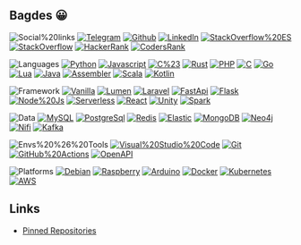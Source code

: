 ## Bagdes 😀

![Social%20links](https://img.shields.io/static/v1?message=Social%20links&color=24292E&label=)
[![Telegram](https://img.shields.io/static/v1?message=@uselessscat&color=2CA5E0&label=Telegram&labelColor=24292E&logo=telegram)](https://www.t.me/uselessscat)
[![Github](https://img.shields.io/static/v1?message=uselessscat&color=181717&label=Github&labelColor=24292E&logo=github)](https://github.com/uselessscat)
[![LinkedIn](https://img.shields.io/static/v1?message=ariecb&color=0077B5&label=LinkedIn&labelColor=24292E&logo=linkedin&logoColor=0077B5)](https://www.linkedin.com/in/ariecb/)
[![StackOverflow%20ES](https://img.shields.io/static/v1?message=uselessscat&color=FE7A16&label=StackOverflow%20ES&labelColor=24292E&logo=stackoverflow&logoColor=FE7A16)](https://es.stackoverflow.com/users/4617/uselessscat)
[![StackOverflow](https://img.shields.io/static/v1?message=uselessscat&color=FE7A16&label=StackOverflow&labelColor=24292E&logo=stackoverflow&logoColor=FE7A16)](https://stackoverflow.com/users/6658955/uselessscat)
[![HackerRank](https://img.shields.io/static/v1?message=UselesssCat&color=2EC866&label=HackerRank&labelColor=24292E&logo=hackerrank&logoColor=2EC866)](https://www.hackerrank.com/UselesssCat)
[![CodersRank](https://img.shields.io/static/v1?message=uselessscat&color=67A4AC&label=CodersRank&labelColor=24292E&logo=codersrank&logoColor=67A4AC)](https://profile.codersrank.io/user/uselessscat/)

![Languages](https://img.shields.io/static/v1?message=Languages&color=24292E&label=)
[![Python](https://img.shields.io/static/v1?message=5%20Repos&color=3776AB&label=Python&labelColor=24292E&logo=python&logoColor=3776AB)](https://github.com/search?q&#x3D;user:uselessscat%20topic:python)
[![Javascript](https://img.shields.io/static/v1?message=4%20Repos&color=F7DF1E&label=Javascript&labelColor=24292E&logo=javascript&logoColor=F7DF1E)](https://github.com/search?q&#x3D;user:uselessscat%20topic:javascript)
[![C%23](https://img.shields.io/static/v1?message=3%20Repos&color=239120&label=C%23&labelColor=24292E&logo=c-sharp&logoColor=FFF)](https://github.com/search?q&#x3D;user:uselessscat%20topic:csharp)
[![Rust](https://img.shields.io/static/v1?message=1%20Repos&color=111&label=Rust&labelColor=24292E&logo=rust&logoColor=FFF)](https://github.com/search?q&#x3D;user:uselessscat%20topic:rust)
[![PHP](https://img.shields.io/static/v1?message=2%20Repos&color=777BB4&label=PHP&labelColor=24292E&logo=php&logoColor=777BB4)](https://github.com/search?q&#x3D;user:uselessscat%20topic:php)
[![C](https://img.shields.io/static/v1?message=1%20Repos&color=A8B9CC&label=C&labelColor=24292E&logo=c&logoColor=A8B9CC)](https://github.com/search?q&#x3D;user:uselessscat%20topic:c)
[![Go](https://img.shields.io/static/v1?message=1%20Repos&color=00ADD8&label=Go&labelColor=24292E&logo=go&logoColor=00ADD8)](https://github.com/search?q&#x3D;user:uselessscat%20topic:go)
[![Lua](https://img.shields.io/static/v1?message=1%20Repos&color=2C2D72&label=Lua&labelColor=24292E&logo=lua&logoColor=FFF)](https://github.com/search?q&#x3D;user:uselessscat%20topic:lua)
[![Java](https://img.shields.io/static/v1?message=1%20Repos&color=007396&label=Java&labelColor=24292E&logo=java&logoColor=FFF)](https://github.com/search?q&#x3D;user:uselessscat%20topic:java)
[![Assembler](https://img.shields.io/static/v1?message=1%20Repos&color=777&label=Assembler&labelColor=24292E&logoColor=777)](https://github.com/search?q&#x3D;user:uselessscat%20topic:assembler)
[![Scala](https://img.shields.io/static/v1?message=2%20Repos&color=DC322F&label=Scala&labelColor=24292E&logo=scala&logoColor=DC322F)](https://github.com/search?q&#x3D;user:uselessscat%20topic:scala)
[![Kotlin](https://img.shields.io/static/v1?message=1%20Repos&color=0095D5&label=Kotlin&labelColor=24292E&logo=kotlin)](https://github.com/search?q&#x3D;user:uselessscat%20topic:kotlin)

![Framework](https://img.shields.io/static/v1?message=Framework&color=24292E&label=)
[![Vanilla](https://img.shields.io/static/v1?message=7%20Repos&color=green&label=Vanilla&labelColor=24292E)](https://github.com/search?q&#x3D;user:uselessscat%20topic:vanilla)
[![Lumen](https://img.shields.io/static/v1?message=1%20Repos&color=E74430&label=Lumen&labelColor=24292E&logo=lumen)](https://github.com/search?q&#x3D;user:uselessscat%20topic:lumen)
[![Laravel](https://img.shields.io/static/v1?message=1%20Repos&color=FF2D20&label=Laravel&labelColor=24292E&logo=laravel)](https://github.com/search?q&#x3D;user:uselessscat%20topic:laravel)
[![FastApi](https://img.shields.io/static/v1?message=1%20Repos&color=009688&label=FastApi&labelColor=24292E&logo=fastapi)](https://github.com/search?q&#x3D;user:uselessscat%20topic:fastapi)
[![Flask](https://img.shields.io/static/v1?message=1%20Repos&color=111&label=Flask&labelColor=24292E&logo=flask)](https://github.com/search?q&#x3D;user:uselessscat%20topic:flask)
[![Node%20Js](https://img.shields.io/static/v1?message=4%20Repos&color=339933&label=Node%20Js&labelColor=24292E&logo=node.js)](https://github.com/search?q&#x3D;user:uselessscat%20topic:nodejs)
[![Serverless](https://img.shields.io/static/v1?message=1%20Repos&color=FD5750&label=Serverless&labelColor=24292E&logo=serverless)](https://github.com/search?q&#x3D;user:uselessscat%20topic:serverless)
[![React](https://img.shields.io/static/v1?message=1%20Repos&color=61DAFB&label=React&labelColor=24292E&logo=react)](https://github.com/search?q&#x3D;user:uselessscat%20topic:react)
[![Unity](https://img.shields.io/static/v1?message=3%20Repos&color=111&label=Unity&labelColor=24292E&logo=unity)](https://github.com/search?q&#x3D;user:uselessscat%20topic:unity)
[![Spark](https://img.shields.io/static/v1?message=1%20Repos&color=DB5925&label=Spark&labelColor=24292E)](https://github.com/search?q&#x3D;user:uselessscat%20topic:spark)

![Data](https://img.shields.io/static/v1?message=Data&color=24292E&label=)
[![MySQL](https://img.shields.io/static/v1?message=1%20Repos&color=4479A1&label=MySQL&labelColor=24292E&logo=mysql)](https://github.com/search?q&#x3D;user:uselessscat%20topic:mysql)
[![PostgreSql](https://img.shields.io/static/v1?message=2%20Repos&color=336791&label=PostgreSql&labelColor=24292E&logo=postgresql&logoColor=336791)](https://github.com/search?q&#x3D;user:uselessscat%20topic:postgresql)
[![Redis](https://img.shields.io/static/v1?message=1%20Repos&color=DC382D&label=Redis&labelColor=24292E&logo=redis)](https://github.com/search?q&#x3D;user:uselessscat%20topic:redis)
[![Elastic](https://img.shields.io/static/v1?message=0%20Repos&color=005571&label=Elastic&labelColor=24292E&logo=elasticsearch)](https://github.com/search?q&#x3D;user:uselessscat%20topic:elasticsearch)
[![MongoDB](https://img.shields.io/static/v1?message=0%20Repos&color=47A248&label=MongoDB&labelColor=24292E&logo=mongodb)](https://github.com/search?q&#x3D;user:uselessscat%20topic:mongodb)
[![Neo4j](https://img.shields.io/static/v1?message=0%20Repos&color=008CC1&label=Neo4j&labelColor=24292E&logo=neo4j)](https://github.com/search?q&#x3D;user:uselessscat%20topic:neo4j)
[![Nifi](https://img.shields.io/static/v1?message=1%20Repos&color=728e9b&label=Nifi&labelColor=24292E)](https://github.com/search?q&#x3D;user:uselessscat%20topic:nifi)
[![Kafka](https://img.shields.io/static/v1?message=1%20Repos&color=111&label=Kafka&labelColor=24292E&logo=apache-kafka)](https://github.com/search?q&#x3D;user:uselessscat%20topic:kafka)

![Envs%20%26%20Tools](https://img.shields.io/static/v1?message=Envs%20%26%20Tools&color=24292E&label=)
[![Visual%20Studio%20Code](https://img.shields.io/static/v1?message=4%20Repos&color=007ACC&label=Visual%20Studio%20Code&labelColor=24292E&logo=visual-studio-code&logoColor=007ACC)](https://github.com/search?q&#x3D;user:uselessscat%20topic:vscode)
[![Git](https://img.shields.io/static/v1?message=47%20Repos&color=F05032&label=Git&labelColor=24292E&logo=git)](https://github.com/search?q&#x3D;user:uselessscat)
[![GitHub%20Actions](https://img.shields.io/static/v1?message=1%20Repos&color=2088FF&label=GitHub%20Actions&labelColor=24292E&logo=github-actions)](https://github.com/search?q&#x3D;user:uselessscat%20topic:githubactions)
[![OpenAPI](https://img.shields.io/static/v1?message=1%20Repos&color=6BA539&label=OpenAPI&labelColor=24292E&logo=openapi-initiative)](https://github.com/search?q&#x3D;user:uselessscat%20topic:openapi)

![Platforms](https://img.shields.io/static/v1?message=Platforms&color=24292E&label=)
[![Debian](https://img.shields.io/static/v1?message=0%20Repos&color=A81D33&label=Debian&labelColor=24292E&logo=debian&logoColor=A81D33)](https://github.com/search?q&#x3D;user:uselessscat%20topic:debian)
[![Raspberry](https://img.shields.io/static/v1?message=0%20Repos&color=C51A4A&label=Raspberry&labelColor=24292E&logo=raspberry-pi&logoColor=C51A4A)](https://github.com/search?q&#x3D;user:uselessscat%20topic:raspberrypi)
[![Arduino](https://img.shields.io/static/v1?message=0%20Repos&color=00979D&label=Arduino&labelColor=24292E&logo=arduino)](https://github.com/search?q&#x3D;user:uselessscat%20topic:arduino)
[![Docker](https://img.shields.io/static/v1?message=4%20Repos&color=2496ED&label=Docker&labelColor=24292E&logo=docker)](https://github.com/search?q&#x3D;user:uselessscat%20topic:docker)
[![Kubernetes](https://img.shields.io/static/v1?message=0%20Repos&color=326CE5&label=Kubernetes&labelColor=24292E&logo=kubernetes)](https://github.com/search?q&#x3D;user:uselessscat%20topic:kubernetes)
[![AWS](https://img.shields.io/static/v1?message=1%20Repos&color=232F3E&label=AWS&labelColor=24292E&logo=amazon-aws)](https://github.com/search?q&#x3D;user:uselessscat%20topic:aws)


## Links

- [Pinned Repositories](https://github.com/search?q=user:uselessscat%20topic:pinned)